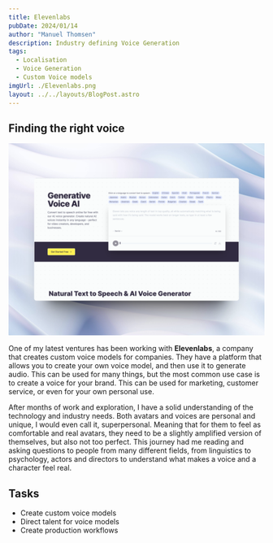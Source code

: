 ```yaml
---
title: Elevenlabs
pubDate: 2024/01/14
author: "Manuel Thomsen"
description: Industry defining Voice Generation
tags:
  - Localisation
  - Voice Generation
  - Custom Voice models
imgUrl: ./Elevenlabs.png
layout: ../../layouts/BlogPost.astro
---
```


## Finding the right voice

![AR Showrooms](./Elevenlabs.png)

One of my latest ventures has been working with **Elevenlabs**, a company that creates custom voice models for companies. They have a platform that allows you to create your own voice model, and then use it to generate audio. This can be used for many things, but the most common use case is to create a voice for your brand. This can be used for marketing, customer service, or even for your own personal use.

After months of work and exploration, I have a solid understanding of the technology and industry needs.
Both avatars and voices are personal and unique, I would even call it, superpersonal. Meaning that for them to feel as comfortable and real avatars, they need to be a slightly amplified version of themselves, but also not too perfect. This journey had me reading and asking questions to people from many different fields, from linguistics to psychology, actors and directors to understand what makes a voice and a character feel real.

## Tasks

- Create custom voice models
- Direct talent for voice models
- Create production workflows
